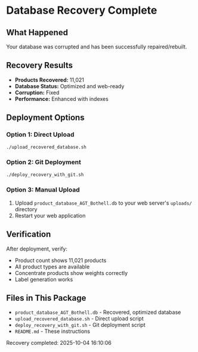 # Database Recovery Complete

## What Happened
Your database was corrupted and has been successfully repaired/rebuilt.

## Recovery Results
- **Products Recovered:** 11,021
- **Database Status:** Optimized and web-ready
- **Corruption:** Fixed
- **Performance:** Enhanced with indexes

## Deployment Options

### Option 1: Direct Upload
```bash
./upload_recovered_database.sh
```

### Option 2: Git Deployment
```bash
./deploy_recovery_with_git.sh
```

### Option 3: Manual Upload
1. Upload `product_database_AGT_Bothell.db` to your web server's `uploads/` directory
2. Restart your web application

## Verification
After deployment, verify:
- Product count shows 11,021 products
- All product types are available
- Concentrate products show weights correctly
- Label generation works

## Files in This Package
- `product_database_AGT_Bothell.db` - Recovered, optimized database
- `upload_recovered_database.sh` - Direct upload script
- `deploy_recovery_with_git.sh` - Git deployment script
- `README.md` - These instructions

Recovery completed: 2025-10-04 16:10:06

